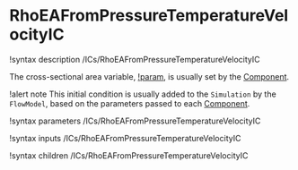 # RhoEAFromPressureTemperatureVelocityIC

!syntax description /ICs/RhoEAFromPressureTemperatureVelocityIC

The cross-sectional area variable, [!param](/ICs/SpecificTotalEnthalpyIC/A),
is usually set by the [Component](syntax/Components/index.md).

!alert note
This initial condition is usually added to the `Simulation` by the `FlowModel`, based on the parameters
passed to each [Component](syntax/Components/index.md).

!syntax parameters /ICs/RhoEAFromPressureTemperatureVelocityIC

!syntax inputs /ICs/RhoEAFromPressureTemperatureVelocityIC

!syntax children /ICs/RhoEAFromPressureTemperatureVelocityIC
